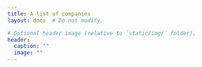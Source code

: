 ```yaml
---
title: A list of companies
layout: docs  # Do not modify.

# Optional header image (relative to `static/img/` folder).
header:
  caption: ""
  image: ""
---
```


